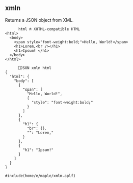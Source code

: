 <section>

# xmln

</section>

<section class="function">

Returns a JSON object from XML.

```
      html ⍝ XHTML-compatible HTML
<html>
  <body>
    <span style="font-weight:bold;">Hello, World!</span>
    <h1>Lorem,<br /></h1>
    <h1>Ipsum! </h1>
  </body>
</html>

      ⎕JSON xmln html
{
  "html": {
    "body": [
      {
        "span": [
          "Hello, World!",
          {
            "style": "font-weight:bold;"
          }
        ]
      },
      {
        "h1": {
          "br": {},
          "": "Lorem,"
        }
      },
      {
        "h1": "Ipsum!"
      }
    ]
  }
}
```

</section>

<section class="function">

```apl
#include(home/e/maple/xmln.aplf)
```

</section>
